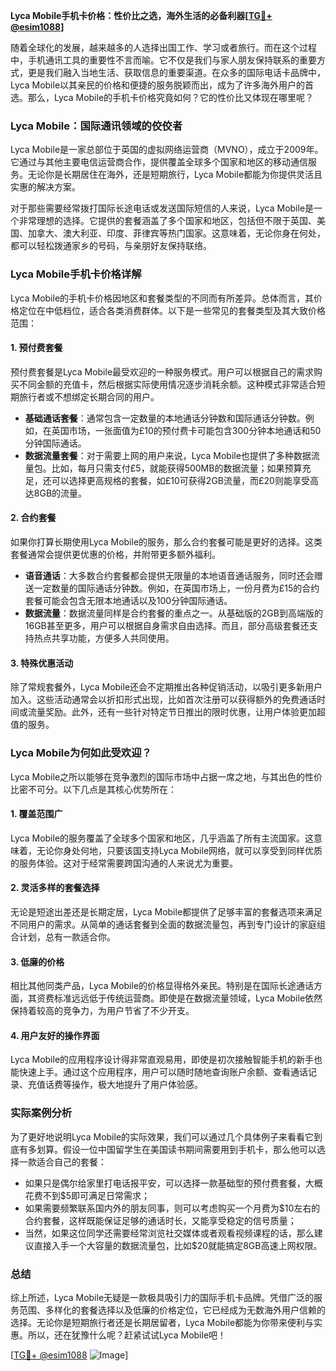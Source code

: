 **Lyca Mobile手机卡价格：性价比之选，海外生活的必备利器[[TG💪+ @esim1088](https://t.me/s/esim1088)]**

随着全球化的发展，越来越多的人选择出国工作、学习或者旅行。而在这个过程中，手机通讯工具的重要性不言而喻。它不仅是我们与家人朋友保持联系的重要方式，更是我们融入当地生活、获取信息的重要渠道。在众多的国际电话卡品牌中，Lyca Mobile以其亲民的价格和便捷的服务脱颖而出，成为了许多海外用户的首选。那么，Lyca Mobile的手机卡价格究竟如何？它的性价比又体现在哪里呢？

### Lyca Mobile：国际通讯领域的佼佼者

Lyca Mobile是一家总部位于英国的虚拟网络运营商（MVNO），成立于2009年。它通过与其他主要电信运营商合作，提供覆盖全球多个国家和地区的移动通信服务。无论你是长期居住在海外，还是短期旅行，Lyca Mobile都能为你提供灵活且实惠的解决方案。

对于那些需要经常拨打国际长途电话或发送国际短信的人来说，Lyca Mobile是一个非常理想的选择。它提供的套餐涵盖了多个国家和地区，包括但不限于英国、美国、加拿大、澳大利亚、印度、菲律宾等热门国家。这意味着，无论你身在何处，都可以轻松拨通家乡的号码，与亲朋好友保持联络。

### Lyca Mobile手机卡价格详解

Lyca Mobile的手机卡价格因地区和套餐类型的不同而有所差异。总体而言，其价格定位在中低档位，适合各类消费群体。以下是一些常见的套餐类型及其大致价格范围：

#### 1. 预付费套餐
预付费套餐是Lyca Mobile最受欢迎的一种服务模式。用户可以根据自己的需求购买不同金额的充值卡，然后根据实际使用情况逐步消耗余额。这种模式非常适合短期旅行者或不想绑定长期合同的用户。

- **基础通话套餐**：通常包含一定数量的本地通话分钟数和国际通话分钟数。例如，在英国市场，一张面值为£10的预付费卡可能包含300分钟本地通话和50分钟国际通话。
- **数据流量套餐**：对于需要上网的用户来说，Lyca Mobile也提供了多种数据流量包。比如，每月只需支付£5，就能获得500MB的数据流量；如果预算充足，还可以选择更高规格的套餐，如£10可获得2GB流量，而£20则能享受高达8GB的流量。

#### 2. 合约套餐
如果你打算长期使用Lyca Mobile的服务，那么合约套餐可能是更好的选择。这类套餐通常会提供更优惠的价格，并附带更多额外福利。

- **语音通话**：大多数合约套餐都会提供无限量的本地语音通话服务，同时还会赠送一定数量的国际通话分钟数。例如，在英国市场上，一份月费为£15的合约套餐可能会包含无限本地通话以及100分钟国际通话。
- **数据流量**：数据流量同样是合约套餐的重点之一。从基础版的2GB到高端版的16GB甚至更多，用户可以根据自身需求自由选择。而且，部分高级套餐还支持热点共享功能，方便多人共同使用。

#### 3. 特殊优惠活动
除了常规套餐外，Lyca Mobile还会不定期推出各种促销活动，以吸引更多新用户加入。这些活动通常会以折扣形式出现，比如首次注册可以获得额外的免费通话时间或流量奖励。此外，还有一些针对特定节日推出的限时优惠，让用户体验更加超值的服务。

### Lyca Mobile为何如此受欢迎？

Lyca Mobile之所以能够在竞争激烈的国际市场中占据一席之地，与其出色的性价比密不可分。以下几点是其核心优势所在：

#### 1. 覆盖范围广
Lyca Mobile的服务覆盖了全球多个国家和地区，几乎涵盖了所有主流国家。这意味着，无论你身处何地，只要该国支持Lyca Mobile网络，就可以享受到同样优质的服务体验。这对于经常需要跨国沟通的人来说尤为重要。

#### 2. 灵活多样的套餐选择
无论是短途出差还是长期定居，Lyca Mobile都提供了足够丰富的套餐选项来满足不同用户的需求。从简单的通话套餐到全面的数据流量包，再到专门设计的家庭组合计划，总有一款适合你。

#### 3. 低廉的价格
相比其他同类产品，Lyca Mobile的价格显得格外亲民。特别是在国际长途通话方面，其资费标准远远低于传统运营商。即使是在数据流量领域，Lyca Mobile依然保持着较高的竞争力，为用户节省了不少开支。

#### 4. 用户友好的操作界面
Lyca Mobile的应用程序设计得非常直观易用，即使是初次接触智能手机的新手也能快速上手。通过这个应用程序，用户可以随时随地查询账户余额、查看通话记录、充值话费等操作，极大地提升了用户体验感。

### 实际案例分析

为了更好地说明Lyca Mobile的实际效果，我们可以通过几个具体例子来看看它到底有多划算。假设一位中国留学生在美国读书期间需要用到手机卡，那么他可以选择一款适合自己的套餐：

- 如果只是偶尔给家里打电话报平安，可以选择一款基础型的预付费套餐，大概花费不到$5即可满足日常需求；
- 如果需要频繁联系国内外的朋友同事，则可以考虑购买一个月费为$10左右的合约套餐，这样既能保证足够的通话时长，又能享受稳定的信号质量；
- 当然，如果这位同学还需要经常浏览社交媒体或者观看视频课程的话，那么建议直接入手一个大容量的数据流量包，比如$20就能搞定8GB高速上网权限。

### 总结

综上所述，Lyca Mobile无疑是一款极具吸引力的国际手机卡品牌。凭借广泛的服务范围、多样化的套餐选择以及低廉的价格定位，它已经成为无数海外用户信赖的选择。无论你是短期旅行者还是长期居留者，Lyca Mobile都能为你带来便利与实惠。所以，还在犹豫什么呢？赶紧试试Lyca Mobile吧！

[[TG💪+ @esim1088](https://t.me/s/esim1088) ![Image](https://i.postimg.cc/4NQfJmqS/Snipaste-2025-05-13-00-14-12.png)]